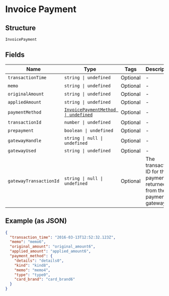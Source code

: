 
# Invoice Payment

## Structure

`InvoicePayment`

## Fields

| Name | Type | Tags | Description |
|  --- | --- | --- | --- |
| `transactionTime` | `string \| undefined` | Optional | - |
| `memo` | `string \| undefined` | Optional | - |
| `originalAmount` | `string \| undefined` | Optional | - |
| `appliedAmount` | `string \| undefined` | Optional | - |
| `paymentMethod` | [`InvoicePaymentMethod \| undefined`](../../doc/models/invoice-payment-method.md) | Optional | - |
| `transactionId` | `number \| undefined` | Optional | - |
| `prepayment` | `boolean \| undefined` | Optional | - |
| `gatewayHandle` | `string \| null \| undefined` | Optional | - |
| `gatewayUsed` | `string \| undefined` | Optional | - |
| `gatewayTransactionId` | `string \| null \| undefined` | Optional | The transaction ID for the payment as returned from the payment gateway |

## Example (as JSON)

```json
{
  "transaction_time": "2016-03-13T12:52:32.123Z",
  "memo": "memo6",
  "original_amount": "original_amount6",
  "applied_amount": "applied_amount6",
  "payment_method": {
    "details": "details0",
    "kind": "kind8",
    "memo": "memo4",
    "type": "type0",
    "card_brand": "card_brand6"
  }
}
```

